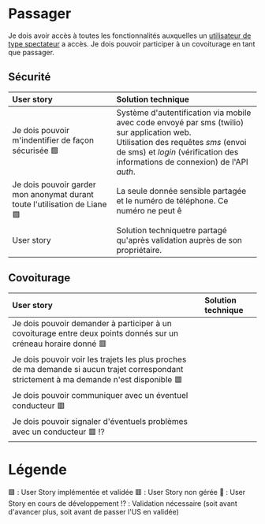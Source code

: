 # Passager 
Je dois avoir accès à toutes les fonctionnalités auxquelles un [utilisateur de type spectateur](UserStoriesSpectateur.md) a accès. Je dois pouvoir participer à un covoiturage en tant que passager. 

## Sécurité
| User story | Solution technique |
| :-------- | :--------- |
| Je dois pouvoir m'indentifier de façon sécurisée 🟩  | Système d'autentification via mobile avec code envoyé par sms (twilio) sur application web. <br/> Utilisation des requêtes *sms* (envoi de sms) et *login* (vérification des informations de connexion) de l'API *auth*. |
| Je dois pouvoir garder mon anonymat durant toute l'utilisation de Liane 🟩  | La seule donnée sensible partagée et le numéro de téléphone. Ce numéro ne peut ê |
| User story | Solution techniquetre partagé qu'après validation auprès de son propriétaire. |


## Covoiturage
| User story  | Solution technique |
| :-------- | :--------- |
| Je dois pouvoir demander à participer à un covoiturage entre deux points donnés sur un créneau horaire donné 🟥 | |
| Je dois pouvoir voir les trajets les plus proches de ma demande si aucun trajet correspondant strictement à ma demande n'est disponible 🟥 | |
| Je dois pouvoir communiquer avec un éventuel conducteur 🟥 | | 
| Je dois pouvoir signaler d'éventuels problèmes avec un conducteur 🟥 :interrobang: | |

# Légende 
🟩 : User Story implémentée et validée 
🟥 : User Story non gérée
:seedling: : User Story en cours de développement
:interrobang: : Validation nécessaire (soit avant d'avancer plus, soit avant de passer l'US en validée) 
